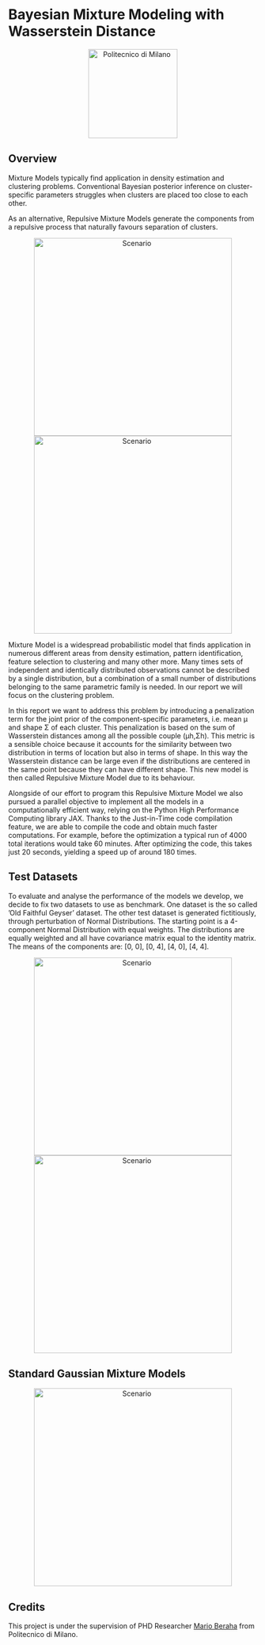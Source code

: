 # Bayesian Mixture Modeling with Wasserstein Distance

<p align="center">
    <img src="https://i.imgur.com/mPb3Qbd.gif" width="180" alt="Politecnico di Milano"/>
</p>

## Overview

Mixture Models typically find application in density estimation and clustering problems.
Conventional Bayesian posterior inference on cluster-specific parameters struggles when clusters are placed too close to each other.

As an alternative, Repulsive Mixture Models generate the components from a repulsive process that naturally favours separation of clusters.

<p align="center">
    <img src="https://user-images.githubusercontent.com/91596609/154936048-3440ad25-d609-4dee-b460-a3bbd28d3262.png" width="400" alt="Scenario"/>
    <img src="https://user-images.githubusercontent.com/91596609/154936064-91982abe-a572-495d-8c5e-f772376e78e8.png" width="400" alt="Scenario"/>
</p>

Mixture Model is a widespread probabilistic model that finds application in numerous different areas from density estimation, pattern identification, feature selection to clustering and many other more. Many times sets of independent and identically distributed observations cannot be described by a single distribution, but a combination of a small number of distributions belonging to the same parametric family is needed. In our report we will focus on the clustering problem.

In this report we want to address this problem by introducing a penalization term for the joint prior of the component-specific parameters, i.e. mean μ and shape Σ of each cluster. This penalization is based on the sum of Wasserstein distances among all the possible couple (μh,Σh). 
This metric is a sensible choice because it accounts for the similarity between two distribution in terms of location but also in terms of shape. In this way the Wasserstein distance can be large even if the distributions are centered in the same point because they can have different shape. This new model is then called Repulsive Mixture Model due to its behaviour.

Alongside of our effort to program this Repulsive Mixture Model we also pursued a parallel objective to implement all the models in a computationally efficient way, relying on the Python High Performance Computing library JAX. Thanks to the Just-in-Time code compilation feature, we are able to compile the code and obtain much faster computations. For example, before the optimization a typical run of 4000 total iterations would take 60 minutes. 
After optimizing the code, this takes just 20 seconds, yielding a speed up of around 180 times.

## Test Datasets

To evaluate and analyse the performance of the models we develop, we decide to fix two datasets to use as benchmark. One dataset is the so called ’Old Faithful Geyser’ dataset. 
The other test dataset is generated fictitiously, through perturbation of Normal Distributions. The starting point is a 4-component Normal Distribution with equal weights. The distributions are equally weighted and all have covariance matrix equal to the identity matrix.
The means of the components are: [0, 0], [0, 4], [4, 0], [4, 4].
<p align="center">
    <img src="https://user-images.githubusercontent.com/91596609/154937345-8f96048c-c66a-4fbf-81d9-b290ec8db4b4.png" width="400" alt="Scenario"/>
    <img src="https://user-images.githubusercontent.com/91596609/154937363-d39a87c6-b9f6-40b0-92da-c17ce581ae18.png" width="400" alt="Scenario"/>
</p>

## Standard Gaussian Mixture Models

<p align="center">
    <img src="https://user-images.githubusercontent.com/91596609/154938235-873dba76-ce98-4848-9aaf-1ba39dfd4a68.png" width="400" alt="Scenario"/>
</p>

## Credits

This project is under the supervision of PHD Researcher <a href="https://github.com/mberaha">Mario Beraha</a> from Politecnico di Milano. 


